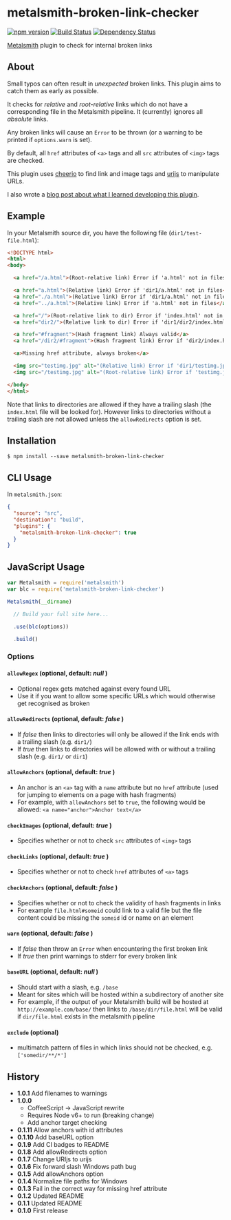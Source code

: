 # metalsmith-broken-link-checker

[![npm version][npm-badge]][npm-url]
[![Build Status][travis-badge]][travis-url]
[![Dependency Status][david-badge]][david-url]

[Metalsmith][] plugin to check for internal broken links

## About

Small typos can often result in *unexpected* broken links. This plugin aims to catch them as early as possible.

It checks for *relative* and *root-relative* links which do not have a corresponding file in the Metalsmith pipeline. It (currently) ignores all *absolute* links.

Any broken links will cause an `Error` to be thrown (or a warning to be printed if `options.warn` is set). 

By default, all `href` attributes of `<a>` tags and all `src` attributes of `<img>` tags are checked. 

This plugin uses [cheerio](https://www.npmjs.com/package/cheerio) to find link and image tags and [urijs](https://www.npmjs.com/package/urijs) to manipulate URLs. 

I also wrote a [blog post about what I learned developing this plugin](https://davidxmoody.com/publishing-my-first-npm-package/).

## Example

In your Metalsmith source dir, you have the following file (`dir1/test-file.html`):

```html
<!DOCTYPE html>
<html>
<body>

  <a href="/a.html">(Root-relative link) Error if 'a.html' not in files</a>

  <a href="a.html">(Relative link) Error if 'dir1/a.html' not in files</a>
  <a href="./a.html">(Relative link) Error if 'dir1/a.html' not in files</a>
  <a href="../a.html">(Relative link) Error if 'a.html' not in files</a>

  <a href="/">(Root-relative link to dir) Error if 'index.html' not in files</a>
  <a href="dir2/">(Relative link to dir) Error if 'dir1/dir2/index.html' not in files</a>

  <a href="#fragment">(Hash fragment link) Always valid</a>
  <a href="/dir2/#fragment">(Hash fragment link) Error if 'dir2/index.html' not in files</a>

  <a>Missing href attribute, always broken</a>

  <img src="testimg.jpg" alt="(Relative link) Error if 'dir1/testimg.jpg' not in files">
  <img src="/testimg.jpg" alt="(Root-relative link) Error if 'testimg.jpg' not in files">

</body>
</html>
```

Note that links to directories are allowed if they have a trailing slash (the `index.html` file will be looked for). However links to directories without a trailing slash are not allowed unless the `allowRedirects` option is set.

## Installation

```
$ npm install --save metalsmith-broken-link-checker
```

## CLI Usage

In `metalsmith.json`:

```json
{
  "source": "src",
  "destination": "build",
  "plugins": {
    "metalsmith-broken-link-checker": true
  }
}
```

## JavaScript Usage

```javascript
var Metalsmith = require('metalsmith')
var blc = require('metalsmith-broken-link-checker')

Metalsmith(__dirname)

  // Build your full site here...

  .use(blc(options))

  .build()
```

### Options

#### `allowRegex` (optional, default: *null* )

- Optional regex gets matched against every found URL
- Use it if you want to allow some specific URLs which would otherwise get recognised as broken

#### `allowRedirects` (optional, default: *false* )

- If *false* then links to directories will only be allowed if the link ends with a trailing slash (e.g. `dir1/`)
- If *true* then links to directories will be allowed with or without a trailing slash (e.g. `dir1/` or `dir1`)

#### `allowAnchors` (optional, default: *true* )

- An anchor is an `<a>` tag with a `name` attribute but no `href` attribute (used for jumping to elements on a page with hash fragments)
- For example, with `allowAnchors` set to `true`, the following would be allowed: `<a name="anchor">Anchor text</a>`

#### `checkImages` (optional, default: *true* )

- Specifies whether or not to check `src` attributes of `<img>` tags

#### `checkLinks` (optional, default: *true* )

- Specifies whether or not to check `href` attributes of `<a>` tags

#### `checkAnchors` (optional, default: *false* )

- Specifies whether or not to check the validity of hash fragments in links
- For example `file.html#someid` could link to a valid file but the file content could be missing the `someid` id or name on an element

#### `warn` (optional, default: *false* )

- If *false* then throw an `Error` when encountering the first broken link
- If *true* then print warnings to stderr for every broken link

#### `baseURL` (optional, default: *null* )

- Should start with a slash, e.g. `/base`
- Meant for sites which will be hosted within a subdirectory of another site
- For example, if the output of your Metalsmith build will be hosted at `http://example.com/base/` then links to `/base/dir/file.html` will be valid if `dir/file.html` exists in the metalsmith pipeline

#### `exclude` (optional)

- multimatch pattern of files in which links should not be checked, e.g. `['somedir/**/*']`

## History

- **1.0.1** Add filenames to warnings
- **1.0.0**
    - CoffeeScript -> JavaScript rewrite
    - Requires Node v6+ to run (breaking change)
    - Add anchor target checking
- **0.1.11** Allow anchors with id attributes
- **0.1.10** Add baseURL option
- **0.1.9** Add CI badges to README
- **0.1.8** Add allowRedirects option
- **0.1.7** Change URIjs to urijs
- **0.1.6** Fix forward slash Windows path bug
- **0.1.5** Add allowAnchors option
- **0.1.4** Normalize file paths for Windows
- **0.1.3** Fail in the correct way for missing href attribute
- **0.1.2** Updated README
- **0.1.1** Updated README
- **0.1.0** First release

[Metalsmith]: https://github.com/metalsmith/metalsmith
[npm-badge]: https://img.shields.io/npm/v/metalsmith-broken-link-checker.svg
[npm-url]: https://npmjs.com/package/metalsmith-broken-link-checker
[travis-badge]: https://travis-ci.org/davidxmoody/metalsmith-broken-link-checker.svg
[travis-url]: https://travis-ci.org/davidxmoody/metalsmith-broken-link-checker
[david-badge]: https://david-dm.org/davidxmoody/metalsmith-broken-link-checker.svg
[david-url]: https://david-dm.org/davidxmoody/metalsmith-broken-link-checker
